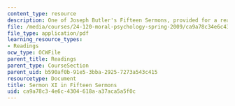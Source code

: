 ```yaml
---
content_type: resource
description: One of Joseph Butler's Fifteen Sermons, provided for a reading assignment.
file: /media/courses/24-120-moral-psychology-spring-2009/ca9a78c34e6c4304618aa37aca5a5f0c_MIT24_120s09_read01.pdf
file_type: application/pdf
learning_resource_types:
- Readings
ocw_type: OCWFile
parent_title: Readings
parent_type: CourseSection
parent_uid: b590af0b-91e5-3bba-2925-7273a543c415
resourcetype: Document
title: Sermon XI in Fifteen Sermons
uid: ca9a78c3-4e6c-4304-618a-a37aca5a5f0c
---
```


